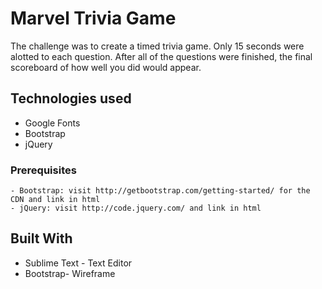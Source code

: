 # Marvel Trivia Game

The challenge was to create a timed trivia game. Only 15 seconds were alotted to each question. After all of the questions were finished, the final scoreboard of how well you did would appear.

## Technologies used
- Google Fonts
- Bootstrap
- jQuery

### Prerequisites

```
- Bootstrap: visit http://getbootstrap.com/getting-started/ for the CDN and link in html
- jQuery: visit http://code.jquery.com/ and link in html
```

## Built With

* Sublime Text - Text Editor
* Bootstrap- Wireframe
